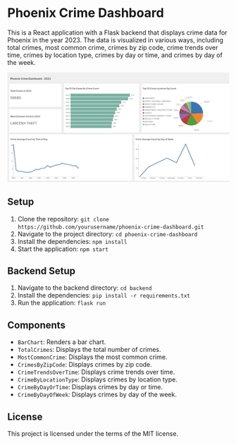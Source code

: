 # Phoenix Crime Dashboard

This is a React application with a Flask backend that displays crime data for Phoenix in the year 2023. The 
data is visualized in various ways, including total crimes, most common crime, crimes by zip code, crime 
trends over time, crimes by location type, crimes by day or time, and crimes by day of the week.

![Screenshot](screenshot.png)

## Setup

1. Clone the repository: `git clone https://github.com/yourusername/phoenix-crime-dashboard.git`
2. Navigate to the project directory: `cd phoenix-crime-dashboard`
3. Install the dependencies: `npm install`
4. Start the application: `npm start`

## Backend Setup

1. Navigate to the backend directory: `cd backend`
2. Install the dependencies: `pip install -r requirements.txt`
3. Run the application: `flask run`

## Components

- `BarChart`: Renders a bar chart.
- `TotalCrimes`: Displays the total number of crimes.
- `MostCommonCrime`: Displays the most common crime.
- `CrimesByZipCode`: Displays crimes by zip code.
- `CrimeTrendsOverTime`: Displays crime trends over time.
- `CrimeByLocationType`: Displays crimes by location type.
- `CrimeByDayOrTime`: Displays crimes by day or time.
- `CrimeByDayOfWeek`: Displays crimes by day of the week.

## License

This project is licensed under the terms of the MIT license.
